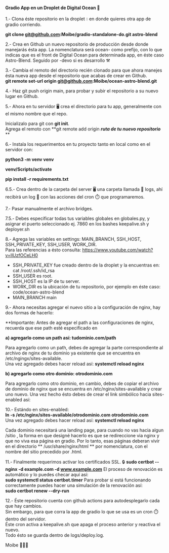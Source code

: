 #### Gradio App en un Droplet de Digital Ocean 🐬

1.- Clona éste repositorio en la droplet 💧 en donde quieres otra app de gradio corriendo.<br>

**git clone git@github.com:Moibe/gradio-standalone-do.git astro-blend**

2.- Crea en Github un nuevo repositorio de producción desde donde manejarás ésta app.
La nomenclatura será ocean- como prefijo, con lo que indicas que es el front de Digital Ocean para determinada app, en éste caso Astro-Blend. Seguido por -devo si es desarrollo ⚒️

3.- Cambia el remoto del directorio recién clonado para que ahora manejes ésta nueva app desde el repositorio que acabas de crear en Github.<br>
**git remote set-url origin git@github.com:Moibe/ocean-astro-blend.git**

4.- Haz git push origin main, para probar y subir el repositorio a su nuevo lugar en Github. <br>

5.- Ahora en tu servidor 🖥️ crea el directorio para tu app, generalmente con el mismo nombre que el repo.<br>

Inicializalo para git con **git init**.<br>
Agrega el remoto con **git remote add origin ***ruta de tu nuevo repositorio*** **<br>

6.- Instala los requerimentos en tu proyecto tanto en local como en el servidor con: <br> 

**python3 -m venv venv** <br>

**venv/Scripts/activate** <br>

**pip install -r requirements.txt** <br>

6.5.- Crea dentro de la carpeta del server 🖥️ una carpeta llamada 📁 logs, ahí recibirá un log 📗 con las acciones del cron ⏱️ que programaremos.

7.- Pasar manualmente el archivo bridges.

7.5.- Debes especificar todas tus variables globales en globales.py, y asignar el puerto seleccionado ej. 7860 en los bashes keepalive.sh y deployer.sh

8.- Agrega las variables en settings: MAIN_BRANCH, SSH_HOST, SSH_PRIVATE_KEY, SSH_USER, WORK_DIR.<br>
Para las referencias a ésto consulta: https://www.youtube.com/watch?v=llUzfOCeLH0<br>

- SSH_PRIVATE_KEY fue creado dentro de la droplet y la encuentras en: cat /root/.ssh/id_rsa
- SSH_USER es root.
- SSH_HOST es la IP de tu server.
- WORK_DIR es la ubicación de tu repositorio, por ejemplo en éste caso: code/ocean-astro-blend
- MAIN_BRANCH main

9.- Ahora necesitas agregar el nuevo sitio a la configuración de nginx, hay dos formas de hacerlo:

**Importante: Antes de agregar el path a las configuraciones de nginx, recuerda que ese path esté especificado en <br>

**a) agregarlo como un path así: tudominio.com/path**

Para agregarlo como un path, debes de agregar la parte correspondiente al archivo de nginx de tu dominio ya existente que se encuentra en /etc/ngingx/sites-available.<br>
Una vez agregado debes hacer reload así: **systemctl reload nginx**

**b) agregarlo como otro dominio: otrodominio.com**

Para agregarlo como otro dominio, en cambio, debes de copiar el archivo de dominio de nginx que se encuentra en /etc/nginx/sites-available y crear uno nuevo. 
Una vez hecho ésto debes de crear el link simbólico hacia sites-enabled así: 

10.- Estándo en sites-enabled: <br>
**ln -s /etc/nginx/sites-available/otrodominio.com otrodominio.com** <br>
Una vez agregado debes hacer reload así: **systemctl reload nginx** 

Cada dominio necesitará una landing page, para cuando no vas hacia algun /sitio , la forma en que designé hacerlo es que se redireccione via nginx y que no viva esa página en gradio. 
Por lo tanto, esas páginas deberan vivir en el directorio ** /usr/share/nginx/html ** por nomenclatura, con el nombre del sitio precedido por .html.

11.- Finalmente requerimos activar los certificados SSL. 🔒
**sudo certbot --nginx -d example.com -d www.example.com**
El proceso de renovación es automático y lo puedes checar aquí así: <br>
**sudo systemctl status certbot.timer**
Para probar si está funcionando correctamente puedes hacer una simulación de la renovación así:<br> 
**sudo certbot renew --dry-run**

12.- Éste repositorio cuenta con github actions para autodesplegarlo cada que hay cambios.<br>
Sin embargo, para que corra la app de gradio lo que se usa es un cron ⏱️ dentro del servidor.<br>
Éste cron activa a keepalive.sh que apaga el proceso anterior y reactiva el nuevo.<br>
Todo ésto se guarda dentro de logs/deploy.log.

Moibe 👨🏻‍🚀
